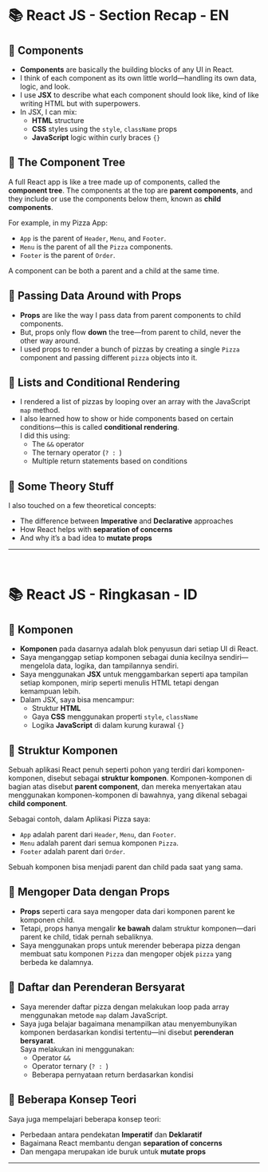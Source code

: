 # 📚 React JS - Section Recap - EN

## 🎨 Components

- **Components** are basically the building blocks of any UI in React.
- I think of each component as its own little world—handling its own data, logic, and look.
- I use **JSX** to describe what each component should look like, kind of like writing HTML but with superpowers.
- In JSX, I can mix:
  - **HTML** structure
  - **CSS** styles using the `style`, `className` props
  - **JavaScript** logic within curly braces `{}`

## 🌳 The Component Tree

A full React app is like a tree made up of components, called the **component tree**.
The components at the top are **parent components**, and they include or use the components below them, known as **child components**.

For example, in my Pizza App:

- `App` is the parent of `Header`, `Menu`, and `Footer`.
- `Menu` is the parent of all the `Pizza` components.
- `Footer` is the parent of `Order`.

A component can be both a parent and a child at the same time.

## 🔗 Passing Data Around with Props

- **Props** are like the way I pass data from parent components to child components.
- But, props only flow **down** the tree—from parent to child, never the other way around.
- I used props to render a bunch of pizzas by creating a single `Pizza` component and passing different `pizza` objects into it.

## 🔄 Lists and Conditional Rendering

- I rendered a list of pizzas by looping over an array with the JavaScript `map` method.
- I also learned how to show or hide components based on certain conditions—this is called **conditional rendering**. <br>
  I did this using:
  - The `&&` operator
  - The ternary operator (`? : `)
  - Multiple return statements based on conditions

## 🧠 Some Theory Stuff

I also touched on a few theoretical concepts:

- The difference between **Imperative** and **Declarative** approaches
- How React helps with **separation of concerns**
- And why it’s a bad idea to **mutate props**

---

<br>

# 📚 React JS - Ringkasan - ID

## 🎨 Komponen

- **Komponen** pada dasarnya adalah blok penyusun dari setiap UI di React.
- Saya menganggap setiap komponen sebagai dunia kecilnya sendiri—mengelola data, logika, dan tampilannya sendiri.
- Saya menggunakan **JSX** untuk menggambarkan seperti apa tampilan setiap komponen, mirip seperti menulis HTML tetapi dengan kemampuan lebih.
- Dalam JSX, saya bisa mencampur:
  - Struktur **HTML**
  - Gaya **CSS** menggunakan properti `style`, `className`
  - Logika **JavaScript** di dalam kurung kurawal `{}`

## 🌳 Struktur Komponen

Sebuah aplikasi React penuh seperti pohon yang terdiri dari komponen-komponen, disebut sebagai **struktur komponen**. Komponen-komponen di bagian atas disebut **parent component**, dan mereka menyertakan atau menggunakan komponen-komponen di bawahnya, yang dikenal sebagai **child component**.

Sebagai contoh, dalam Aplikasi Pizza saya:

- `App` adalah parent dari `Header`, `Menu`, dan `Footer`.
- `Menu` adalah parent dari semua komponen `Pizza`.
- `Footer` adalah parent dari `Order`.

Sebuah komponen bisa menjadi parent dan child pada saat yang sama.

## 🔗 Mengoper Data dengan Props

- **Props** seperti cara saya mengoper data dari komponen parent ke komponen child.
- Tetapi, props hanya mengalir **ke bawah** dalam struktur komponen—dari parent ke child, tidak pernah sebaliknya.
- Saya menggunakan props untuk merender beberapa pizza dengan membuat satu komponen `Pizza` dan mengoper objek `pizza` yang berbeda ke dalamnya.

## 🔄 Daftar dan Perenderan Bersyarat

- Saya merender daftar pizza dengan melakukan loop pada array menggunakan metode `map` dalam JavaScript.
- Saya juga belajar bagaimana menampilkan atau menyembunyikan komponen berdasarkan kondisi tertentu—ini disebut **perenderan bersyarat**. <br>
  Saya melakukan ini menggunakan:
  - Operator `&&`
  - Operator ternary (`? : `)
  - Beberapa pernyataan return berdasarkan kondisi

## 🧠 Beberapa Konsep Teori

Saya juga mempelajari beberapa konsep teori:

- Perbedaan antara pendekatan **Imperatif** dan **Deklaratif**
- Bagaimana React membantu dengan **separation of concerns**
- Dan mengapa merupakan ide buruk untuk **mutate props**

---
